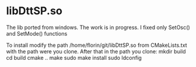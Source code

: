 # libDttSP.so
The lib ported from windows.
The work is in progress.
I fixed only SetOsc() and SetMode() functions

To install modify the path /home/florin/git/libDttSP.so  from CMakeLists.txt with the path were you clone. After that in the path you clone:
mkdir build
cd build
cmake ..
make
sudo make install
sudo ldconfig
